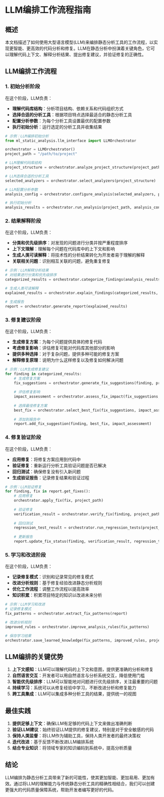# LLM编排工作流程指南

## 概述

本文档描述了如何使用大型语言模型(LLM)来编排静态分析工具的工作流程，以实现更智能、更高效的代码分析和修复。LLM在静态分析中扮演着关键角色，它可以理解代码上下文、解释分析结果、提出修复建议，并验证修复的正确性。

## LLM编排工作流程

### 1. 初始分析阶段

在这个阶段，LLM负责：

- **理解代码库结构**：分析项目结构、依赖关系和代码组织方式
- **选择合适的分析工具**：根据项目特点选择最适合的静态分析工具
- **配置分析参数**：为每个分析工具设置最优的配置参数
- **执行初始分析**：运行选定的分析工具并收集结果

```python
# 示例：LLM编排初始分析
from ml_static_analysis.llm_interface import LLMOrchestrator

orchestrator = LLMOrchestrator()
project_path = "/path/to/project"

# LLM理解代码库结构
project_structure = orchestrator.analyze_project_structure(project_path)

# LLM选择合适的分析工具
selected_analyzers = orchestrator.select_analyzers(project_structure)

# LLM配置分析参数
analysis_config = orchestrator.configure_analysis(selected_analyzers, project_structure)

# 执行初始分析
analysis_results = orchestrator.run_analysis(project_path, analysis_config)
```

### 2. 结果解释阶段

在这个阶段，LLM负责：

- **分类和优先级排序**：对发现的问题进行分类并按严重程度排序
- **上下文理解**：理解每个问题在代码库中的上下文和影响
- **生成人类可读解释**：将技术性的分析结果转化为开发者易于理解的解释
- **关联相关问题**：识别相互关联的问题，避免重复修复

```python
# 示例：LLM解释分析结果
# 对结果进行分类和优先级排序
categorized_results = orchestrator.categorize_findings(analysis_results)

# 生成人类可读解释
explained_results = orchestrator.explain_findings(categorized_results, project_structure)

# 生成报告
report = orchestrator.generate_report(explained_results)
```

### 3. 修复建议阶段

在这个阶段，LLM负责：

- **生成修复方案**：为每个问题提供具体的修复代码
- **考虑修复影响**：评估修复可能对代码库其他部分的影响
- **提供多种选择**：对于复杂问题，提供多种可能的修复方案
- **解释修复原理**：说明为什么这样修复以及修复如何解决问题

```python
# 示例：LLM生成修复建议
for finding in categorized_results:
    # 生成修复方案
    fix_suggestions = orchestrator.generate_fix_suggestions(finding, project_structure)
    
    # 评估修复影响
    impact_assessment = orchestrator.assess_fix_impact(fix_suggestions, project_structure)
    
    # 选择最佳修复方案
    best_fix = orchestrator.select_best_fix(fix_suggestions, impact_assessment)
    
    # 添加到报告中
    report.add_fix_suggestion(finding, best_fix, impact_assessment)
```

### 4. 修复验证阶段

在这个阶段，LLM负责：

- **应用修复**：将修复方案应用到代码中
- **验证修复**：重新运行分析工具验证问题是否已解决
- **回归测试**：确保修复没有引入新问题
- **生成验证报告**：记录修复结果和验证过程

```python
# 示例：LLM验证修复
for finding, fix in report.get_fixes():
    # 应用修复
    orchestrator.apply_fix(fix, project_path)
    
    # 验证修复
    verification_result = orchestrator.verify_fix(finding, project_path)
    
    # 回归测试
    regression_test_result = orchestrator.run_regression_tests(project_path)
    
    # 更新报告
    report.update_fix_status(finding, verification_result, regression_test_result)
```

### 5. 学习和改进阶段

在这个阶段，LLM负责：

- **记录修复模式**：识别和记录常见的修复模式
- **改进分析规则**：基于修复经验改进静态分析规则
- **优化工作流程**：调整工作流程以提高效率
- **知识积累**：积累项目特定的知识以改进未来分析

```python
# 示例：LLM学习和改进
# 记录修复模式
fix_patterns = orchestrator.extract_fix_patterns(report)

# 改进分析规则
improved_rules = orchestrator.improve_analysis_rules(fix_patterns)

# 保存学习结果
orchestrator.save_learned_knowledge(fix_patterns, improved_rules, project_path)
```

## LLM编排的关键优势

1. **上下文感知**：LLM可以理解代码的上下文和意图，提供更准确的分析和修复
2. **自然语言交互**：开发者可以用自然语言与分析系统交互，降低使用门槛
3. **智能优先级排序**：LLM可以智能地对问题进行优先级排序，关注最重要的问题
4. **持续学习**：系统可以从修复经验中学习，不断改进分析和修复能力
5. **跨工具集成**：LLM可以集成多种分析工具的结果，提供统一的视图

## 最佳实践

1. **提供足够上下文**：确保LLM有足够的代码上下文来做出准确判断
2. **验证LLM建议**：始终验证LLM提供的修复建议，特别是对于安全敏感的代码
3. **保持人类监督**：将LLM作为辅助工具，保持人类开发者的最终决策权
4. **迭代改进**：基于反馈不断改进LLM编排系统
5. **结合专业知识**：将领域专家的知识编码到系统中，提高分析质量

## 结论

LLM编排为静态分析工具带来了新的可能性，使其更加智能、更加易用、更加有效。通过将LLM的理解能力与传统静态分析工具的精确性相结合，我们可以创建更强大的代码质量保障系统，帮助开发者编写更好的代码。
